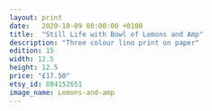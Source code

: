 ```yaml
---
layout: print
date:   2020-10-09 00:00:00 +0100
title:  "Still Life with Bowl of Lemons and Amp"
description: "Three colour lino print on paper"
edition: 15
width: 12.5
height: 12.5
price: "£17.50"
etsy_id: 884152651
image_name: Lemons-and-amp
---
```


